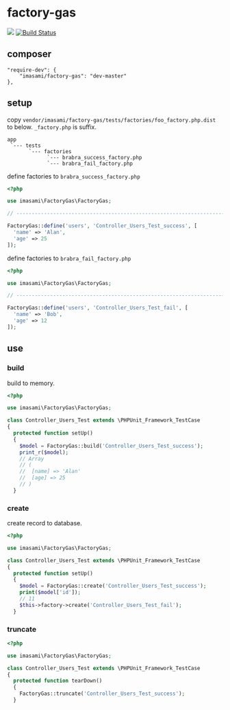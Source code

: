 # factory-gas

![](https://img.shields.io/badge/FuelPHP-1.8.*-blue.svg)
[![Build Status](https://travis-ci.org/imasami/factory-gas.svg?branch=master)](https://travis-ci.org/imasami/factory-gas)

## composer

```
"require-dev": {
	"imasami/factory-gas": "dev-master"
},
```

## setup

copy `vendor/imasami/factory-gas/tests/factories/foo_factory.php.dist` to below.
`_factory.php` is suffix.

```
app
 `--- tests
       `--- factories
             `--- brabra_success_factory.php
             `--- brabra_fail_factory.php
```

define factories to `brabra_success_factory.php`

```php
<?php

use imasami\FactoryGas\FactoryGas;

// ---------------------------------------------------------------------------

FactoryGas::define('users', 'Controller_Users_Test_success', [
  'name' => 'Alan',
  'age' => 25
]);
```

define factories to `brabra_fail_factory.php`

```php
<?php

use imasami\FactoryGas\FactoryGas;

// ---------------------------------------------------------------------------

FactoryGas::define('users', 'Controller_Users_Test_fail', [
  'name' => 'Bob',
  'age' => 12
]);
```

## use

### build

build to memory.

```php
<?php

use imasami\FactoryGas\FactoryGas;

class Controller_Users_Test extends \PHPUnit_Framework_TestCase
{
  protected function setUp()
  {
    $model = FactoryGas::build('Controller_Users_Test_success');
    print_r($model);
    // Array
    // (
    //  [name] => 'Alan'
    //  [age] => 25
    // )
  }
```

### create

create record to database.

```php
<?php

use imasami\FactoryGas\FactoryGas;

class Controller_Users_Test extends \PHPUnit_Framework_TestCase
{
  protected function setUp()
  {
    $model = FactoryGas::create('Controller_Users_Test_success');
    print($model['id']);
    // 11
    $this->factory->create('Controller_Users_Test_fail');
  }
```

### truncate

```php
<?php

use imasami\FactoryGas\FactoryGas;

class Controller_Users_Test extends \PHPUnit_Framework_TestCase
{
  protected function tearDown()
  {
    FactoryGas::truncate('Controller_Users_Test_success');
  }
```
